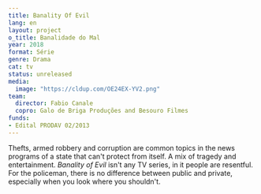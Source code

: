 ```yaml
---
title: Banality Of Evil
lang: en
layout: project
o_title: Banalidade do Mal
year: 2018
format: Série
genre: Drama
cat: tv
status: unreleased
media:
  image: "https://cldup.com/OE24EX-YV2.png"
team:
  director: Fabio Canale
  copro: Galo de Briga Produções and Besouro Filmes
funds:
- Edital PRODAV 02/2013
---
```


Thefts, armed robbery and corruption are common topics in the news programs of a state that can't protect from itself. A mix of tragedy and entertainment. _Banality of Evil_ isn't any TV series, in it people are resentful. For the policeman, there is no difference between public and private, especially when you look where you shouldn't.
